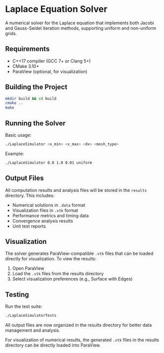 # Laplace Equation Solver

A numerical solver for the Laplace equation that implements both Jacobi and Gauss-Seidel iteration methods, supporting uniform and non-uniform grids.

## Requirements

- C++17 compiler (GCC 7+ or Clang 5+)
- CMake 3.10+
- ParaView (optional, for visualization)
## Building the Project

```bash
mkdir build && cd build
cmake ..
make
```

## Running the Solver

Basic usage:
```bash
./LaplaceSimulator <x_min> <x_max> <dx> <mesh_type>
```

Example:
```bash
./LaplaceSimulator 0.0 1.0 0.01 uniform
```

## Output Files

All computation results and analysis files will be stored in the `results` directory. This includes:

- Numerical solutions in `.data` format
- Visualization files in `.vtk` format
- Performance metrics and timing data
- Convergence analysis results
- Unit test reports

## Visualization

The solver generates ParaView-compatible `.vtk` files that can be loaded directly for visualization. To view the results:

1. Open ParaView
2. Load the `.vtk` files from the results directory
3. Select visualization preferences (e.g., Surface with Edges)

## Testing

Run the test suite:
```bash
./LaplaceSimulatorTests
```

All output files are now organized in the results directory for better data management and analysis.

For visualization of numerical results, the generated `.vtk` files in the results directory can be directly loaded into ParaView. 